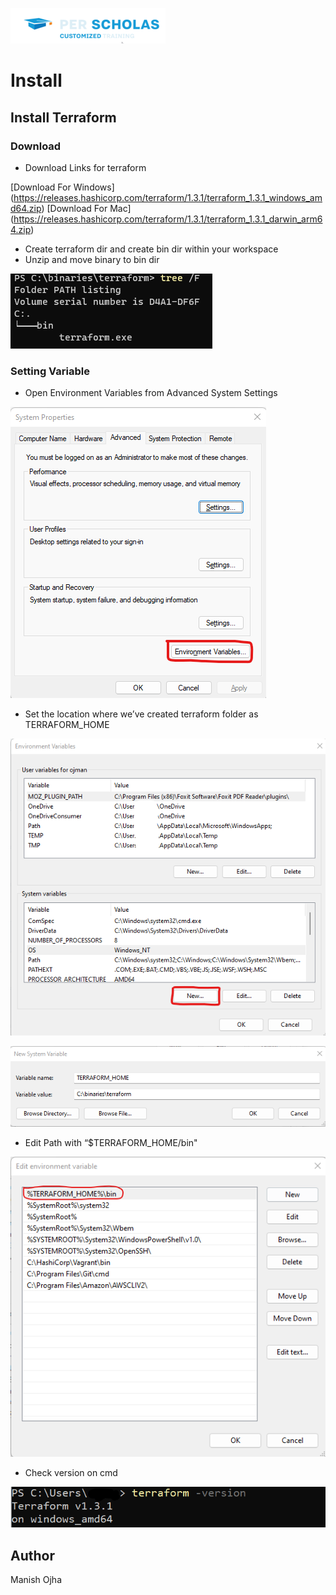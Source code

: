 [![Per Scholas](../per_scholas.png)](https://www.perscholas.org) 

# Install

## Install Terraform

### Download
 
- Download Links for terraform

[Download For Windows] (https://releases.hashicorp.com/terraform/1.3.1/terraform_1.3.1_windows_amd64.zip)
[Download For Mac] (https://releases.hashicorp.com/terraform/1.3.1/terraform_1.3.1_darwin_arm64.zip)

- Create terraform dir and create bin dir within your workspace
- Unzip and move binary to bin dir

![folder_structure](images/folder_structure.png)

### Setting Variable

- Open Environment Variables from Advanced System Settings

![env_var](images/env_var.png)

- Set the location where we’ve created terraform folder as TERRAFORM_HOME


![env_var_new](images/env_var_new.png)

![set_home](images/set_home.png)

- Edit Path with “$TERRAFORM_HOME/bin"

![env_var_new](images/edit_path_move.png)

- Check version on cmd

![check_version](images/check_version.png)

## Author
Manish Ojha